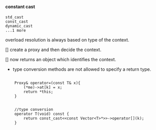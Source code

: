 #### constant cast

```
std_cast
const_cast
dynamic_cast
...1 more
```

overload resolution is always based on type of the context.

[] create a proxy and then decide the context. 

[] now returns an object which identifies the context.

* type conversion methods are not allowed to specify a return type.

```

    Proxy& operator=(const T& x){
        (*me)->at[k] = x;
        return *this;
    }


    //type conversion
    operator T(void) const {
        return const_cast<<const Vector<T>*>>->operator[](k);
    }

```
